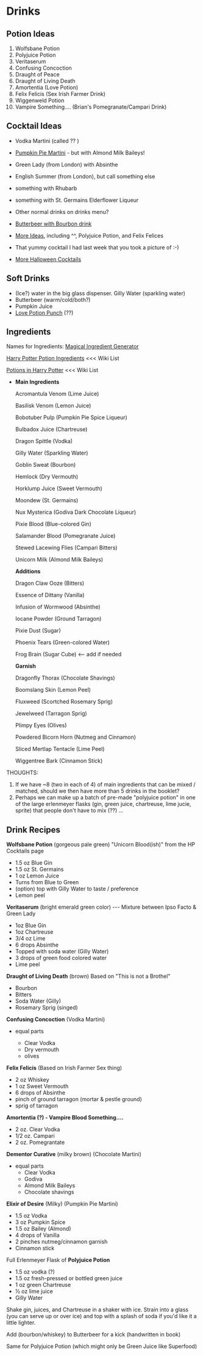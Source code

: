 # Drinks

## Potion Ideas

1. Wolfsbane Potion
2. Polyjuice Potion
3. Veritaserum
4. Confusing Concoction
5. Draught of Peace
6. Draught of Living Death
7. Amortentia (Love Potion)
8. Felix Felicis (Sex Irish Farmer Drink)
9. Wiggenweld Potion
10. Vampire Something....  (Brian's Pomegranate/Campari Drink)

## Cocktail Ideas

- Vodka Martini (called ?? )
- [Pumpkin Pie Martini](https://www.allrecipes.com/recipe/180314/pumpkin-spice-martini/) - but with Almond Milk Baileys! 
- Green Lady (from London) with Absinthe
- English Summer (from London), but call something else
- something with Rhubarb
- something with St. Germains Elderflower Liqueur
- Other normal drinks on drinks menu?
- [Butterbeer with Bourbon drink](https://www.buzzfeed.com/rachelysanders/harry-potter-and-the-night-he-wont-remember)
- [More Ideas](https://www.buzzfeed.com/rachelysanders/harry-potter-and-the-night-he-wont-remember), including ^^, Polyjuice Potion, and Felix Felices

- That yummy cocktail I had last week that you took a picture of :-)
- [More Halloween Cocktails](https://delishably.com/beverages/halloween-cocktails)

## Soft Drinks

- (Ice?) water in the big glass dispenser. Gilly Water (sparkling water)
- Butterbeer  (warm/cold/both?)
- Pumpkin Juice
- [Love Potion Punch](https://www.buzzfeed.com/rachelysanders/amortentia-love-potion-punch#.aloZJG7pbr) (??)

## Ingredients


Names for Ingredients:  [Magical Ingredient Generator](http://www.dungeonsandtaverns.com/magical-ingredients/)

[Harry Potter Potion Ingredients](http://harrypotter.wikia.com/wiki/Category:Potion_ingredients) <<< Wiki List

[Potions in Harry Potter](https://en.wikipedia.org/wiki/Potions_in_Harry_Potter) <<< Wiki List 

- **Main Ingredients**

  Acromantula Venom (Lime Juice) 

  Basilisk Venom (Lemon Juice)

  Bobotuber Pulp (Pumpkin Pie Spice Liqueur)

  Bulbadox Juice (Chartreuse)

  Dragon Spittle (Vodka)

  Gilly Water (Sparkling Water)

  Goblin Sweat (Bourbon)

  Hemlock (Dry Vermouth)

  Horklump Juice (Sweet Vermouth)

  Moondew (St. Germains)

  Nux Mysterica (Godiva Dark Chocolate Liqueur)

  Pixie Blood (Blue-colored Gin)

  Salamander Blood (Pomegranate Juice)

  Stewed Lacewing Flies (Campari Bitters)

  Unicorn Milk (Almond Milk Baileys)



  **Additions**

  Dragon Claw Ooze (Bitters)

  Essence of Dittany (Vanilla)

  Infusion of Wormwood (Absinthe)

  Iocane Powder (Ground Tarragon)

  Pixie Dust (Sugar)

  Phoenix Tears (Green-colored Water)

 

  Frog Brain (Sugar Cube)  <-- add if needed





  **Garnish**

  Dragonfly Thorax (Chocolate Shavings)

  Boomslang Skin (Lemon Peel)

  Fluxweed (Scortched Rosemary Sprig)

  Jewelweed (Tarragon Sprig)

  Plimpy Eyes (Olives) 

  Powdered Bicorn Horn (Nutmeg and Cinnamon)

  Sliced Mertlap Tentacle (Lime Peel)

  Wiggentree Bark (Cinnamon Stick)



THOUGHTS:

1. If we have ~8 (two in each of 4) of main ingredients that can be mixed / matched, should we then have more than 5 drinks in the booklet?
2. Perhaps we can make up a batch of pre-made "polyjuice potion" in one of the large erlenmeyer flasks (gin, green juice, chartreuse, lime jucie, sprite) that people don't have to mix (??) ... 



## Drink Recipes

**Wolfsbane Potion** (gorgeous pale green)
"Unicorn Blood(ish)" from the HP Cocktails page

- 1.5 oz Blue Gin
- 1.5 oz St. Germains
- 1 oz Lemon Juice
- Turns from Blue to Green
- (option) top with Gilly Water to taste / preference
- Lemon peel



**Veritaserum** (bright emerald green color)  ---
Mixture between Ipso Facto & Green Lady

- 1oz Blue Gin
- 1oz Chartreuse
- 3/4 oz Lime
- 6 drops Absinthe
- Topped with soda water (Gilly Water)
- 3 drops of green food colored water
- Lime peel 



**Draught of Living Death**  (brown)
Based on "This is not a Brothel"

- Bourbon
- Bitters
- Soda Water (Gilly) 
- Rosemary Sprig (singed)



**Confusing Concoction** 
(Vodka Martini)

- equal parts

  - Clear Vodka
  - Dry vermouth
  - olives


**Felix Felicis**
(Based on Irish Farmer Sex thing)

- 2 oz Whiskey
- 1 oz Sweet Vermouth
- 6 drops of Absinthe
- pinch of ground tarragon (mortar & pestle ground)
- sprig of tarragon



**Amortentia (?) - Vampire Blood Something....**

- 2 oz. Clear Vodka
- 1/2 oz. Campari
- 2 oz. Pomegrantate 



**Dementor Curative** (milky brown)
(Chocolate Martini)

- equal parts
  - Clear Vodka 
  - Godiva
  - Almond Milk Baileys
  - Chocolate shavings



**Elixir of Desire** (Milky)
(Pumpkin Pie Martini) 

- 1.5 oz Vodka
- 3 oz Pumpkin Spice
- 1.5 oz Bailey (Almond)
- 4 drops of Vanilla
- 2 pinches nutmeg/cinnamon garnish
- Cinnamon stick









Full Erlenmeyer Flask of **Polyjuice Potion**

- 1.5 oz vodka (?)
- 1.5 oz fresh-pressed or bottled green juice
- 1 oz green Chartreuse
- ½ oz lime juice
- Gilly Water

Shake gin, juices, and Chartreuse in a shaker with ice. Strain into a glass (you can serve up or over ice) and top with a splash of soda if you'd like it a little lighter.



Add (bourbon/whiskey) to Butterbeer for a kick (handwritten in book)

Same for Polyjuice Potion (which might only be Green Juice like Superfood)